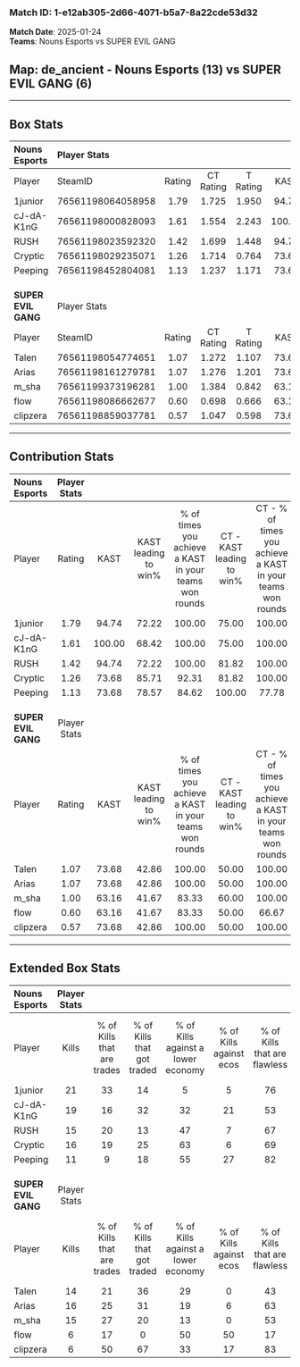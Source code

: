 ### Match ID: 1-e12ab305-2d66-4071-b5a7-8a22cde53d32  
**Match Date**: 2025-01-24  
**Teams**: Nouns Esports vs SUPER EVIL GANG  

## **Map**: de_ancient - Nouns Esports (13) vs SUPER EVIL GANG (6)  
---  

## Box Stats  

| **Nouns Esports**   | Player Stats      |        |           |          |        |      |       |         |        |      |     |
| :- | :- | :-: | :-: | :-: | :-: | :-: | :-: | :-: | :-: | :-: | :-: |
| Player              | SteamID           | Rating | CT Rating | T Rating |  KAST  | ADR  | Kills | Assists | Deaths | K/D  | HS% |
| 1junior             | 76561198064058958 |  1.79  |   1.725   |  1.950   | 94.74  | 87.8 |  21   |    5    |   8    | 2.63 | 42  |
| cJ-dA-K1nG          | 76561198000828093 |  1.61  |   1.554   |  2.243   | 100.00 | 93.2 |  19   |    4    |   13   | 1.46 | 42  |
| RUSH                | 76561198023592320 |  1.42  |   1.699   |  1.448   | 94.74  | 84.0 |  15   |   10    |   12   | 1.25 | 66  |
| Cryptic             | 76561198029235071 |  1.26  |   1.714   |  0.764   | 73.68  | 79.7 |  16   |    8    |   13   | 1.23 | 18  |
| Peeping             | 76561198452804081 |  1.13  |   1.237   |  1.171   | 73.68  | 89.4 |  11   |   11    |   11   | 1.00 | 36  |
|                     |                   |        |           |          |        |      |       |         |        |      |     |
|                     |                   |        |           |          |        |      |       |         |        |      |     |
|                     |                   |        |           |          |        |      |       |         |        |      |     |
| **SUPER EVIL GANG** | Player Stats      |        |           |          |        |      |       |         |        |      |     |
| Player              | SteamID           | Rating | CT Rating | T Rating |  KAST  | ADR  | Kills | Assists | Deaths | K/D  | HS% |
| Talen               | 76561198054774651 |  1.07  |   1.272   |  1.107   | 73.68  | 77.5 |  14   |    6    |   16   | 0.88 | 85  |
| Arias               | 76561198161279781 |  1.07  |   1.276   |  1.201   | 73.68  | 65.3 |  16   |    2    |   17   | 0.94 | 68  |
| m_sha               | 76561199373196281 |  1.00  |   1.384   |  0.842   | 63.16  | 80.7 |  15   |    2    |   17   | 0.88 | 60  |
| flow                | 76561198086662677 |  0.60  |   0.698   |  0.666   | 63.16  | 48.4 |   6   |    9    |   14   | 0.43 | 50  |
| clipzera            | 76561198859037781 |  0.57  |   1.047   |  0.598   | 73.68  | 51.7 |   6   |    7    |   18   | 0.33 | 33  |
---  

## Contribution Stats  

| **Nouns Esports**   | Player Stats |        |                      |                                                        |                           |                                                             |                          |                                                            |
| :- | :-: | :-: | :-: | :-: | :-: | :-: | :-: | :-: |
| Player              |    Rating    |  KAST  | KAST leading to win% | % of times you achieve a KAST in your teams won rounds | CT - KAST leading to win% | CT - % of times you achieve a KAST in your teams won rounds | T - KAST leading to win% | T - % of times you achieve a KAST in your teams won rounds |
| 1junior             |     1.79     | 94.74  |        72.22         |                         100.00                         |           75.00           |                           100.00                            |          66.67           |                           100.00                           |
| cJ-dA-K1nG          |     1.61     | 100.00 |        68.42         |                         100.00                         |           75.00           |                           100.00                            |          57.14           |                           100.00                           |
| RUSH                |     1.42     | 94.74  |        72.22         |                         100.00                         |           81.82           |                           100.00                            |          57.14           |                           100.00                           |
| Cryptic             |     1.26     | 73.68  |        85.71         |                         92.31                          |           81.82           |                           100.00                            |          100.00          |                           75.00                            |
| Peeping             |     1.13     | 73.68  |        78.57         |                         84.62                          |          100.00           |                            77.78                            |          57.14           |                           100.00                           |
|                     |              |        |                      |                                                        |                           |                                                             |                          |                                                            |
|                     |              |        |                      |                                                        |                           |                                                             |                          |                                                            |
|                     |              |        |                      |                                                        |                           |                                                             |                          |                                                            |
| **SUPER EVIL GANG** | Player Stats |        |                      |                                                        |                           |                                                             |                          |                                                            |
| Player              |    Rating    |  KAST  | KAST leading to win% | % of times you achieve a KAST in your teams won rounds | CT - KAST leading to win% | CT - % of times you achieve a KAST in your teams won rounds | T - KAST leading to win% | T - % of times you achieve a KAST in your teams won rounds |
| Talen               |     1.07     | 73.68  |        42.86         |                         100.00                         |           50.00           |                           100.00                            |          37.50           |                           100.00                           |
| Arias               |     1.07     | 73.68  |        42.86         |                         100.00                         |           50.00           |                           100.00                            |          37.50           |                           100.00                           |
| m_sha               |     1.00     | 63.16  |        41.67         |                         83.33                          |           60.00           |                           100.00                            |          28.57           |                           66.67                            |
| flow                |     0.60     | 63.16  |        41.67         |                         83.33                          |           50.00           |                            66.67                            |          37.50           |                           100.00                           |
| clipzera            |     0.57     | 73.68  |        42.86         |                         100.00                         |           50.00           |                           100.00                            |          37.50           |                           100.00                           |
---  

## Extended Box Stats  

| **Nouns Esports**   | Player Stats |                            |                            |                                    |                         |                              |                                 |        |                             |                                     |                          |                               |                            |
| :- | :-: | :-: | :-: | :-: | :-: | :-: | :-: | :-: | :-: | :-: | :-: | :-: | :-: |
| Player              |    Kills     | % of Kills that are trades | % of Kills that got traded | % of Kills against a lower economy | % of Kills against ecos | % of Kills that are flawless | % of Kills that are close duels | Deaths | % of Deaths that get traded | % of Deaths against a lower economy | % of Deaths against ecos | % of Deaths that are flawless | % of Deaths that are close |
| 1junior             |      21      |             33             |             14             |                 5                  |            5            |              76              |               10                |   8    |              0              |                 13                  |            0             |              75               |             13             |
| cJ-dA-K1nG          |      19      |             16             |             32             |                 32                 |           21            |              53              |                5                |   13   |             46              |                 15                  |            0             |              69               |             8              |
| RUSH                |      15      |             20             |             13             |                 47                 |            7            |              67              |                0                |   12   |             50              |                 17                  |            0             |              42               |             8              |
| Cryptic             |      16      |             19             |             25             |                 63                 |            6            |              69              |                0                |   13   |             23              |                  8                  |            0             |              46               |             0              |
| Peeping             |      11      |             9              |             18             |                 55                 |           27            |              82              |                0                |   11   |             18              |                 27                  |            0             |              36               |             18             |
|                     |              |                            |                            |                                    |                         |                              |                                 |        |                             |                                     |                          |                               |                            |
|                     |              |                            |                            |                                    |                         |                              |                                 |        |                             |                                     |                          |                               |                            |
|                     |              |                            |                            |                                    |                         |                              |                                 |        |                             |                                     |                          |                               |                            |
| **SUPER EVIL GANG** | Player Stats |                            |                            |                                    |                         |                              |                                 |        |                             |                                     |                          |                               |                            |
| Player              |    Kills     | % of Kills that are trades | % of Kills that got traded | % of Kills against a lower economy | % of Kills against ecos | % of Kills that are flawless | % of Kills that are close duels | Deaths | % of Deaths that get traded | % of Deaths against a lower economy | % of Deaths against ecos | % of Deaths that are flawless | % of Deaths that are close |
| Talen               |      14      |             21             |             36             |                 29                 |            0            |              43              |                7                |   16   |             19              |                 13                  |            6             |              63               |             6              |
| Arias               |      16      |             25             |             31             |                 19                 |            6            |              63              |                6                |   17   |             29              |                 18                  |            6             |              71               |             0              |
| m_sha               |      15      |             27             |             20             |                 13                 |            0            |              53              |               13                |   17   |              6              |                 18                  |            6             |              82               |             0              |
| flow                |      6       |             17             |             0              |                 50                 |           50            |              17              |               17                |   14   |             14              |                  7                  |            0             |              57               |             0              |
| clipzera            |      6       |             50             |             67             |                 33                 |           17            |              83              |                0                |   18   |             33              |                 17                  |            6             |              67               |             11             |
